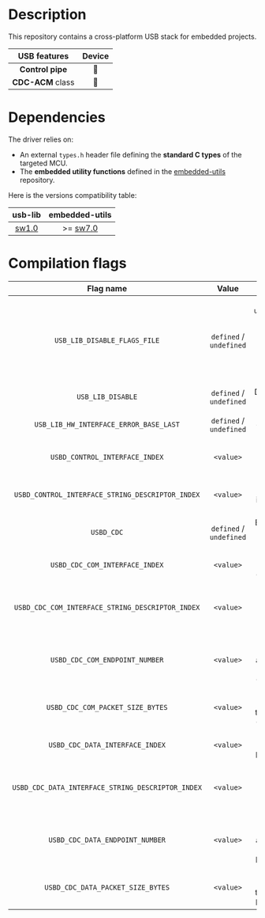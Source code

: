 # Description

This repository contains a cross-platform USB stack for embedded projects.

| USB features | Device |
|:---:|:---:|
| **Control pipe** | :hammer: |
| **CDC-ACM** class | :hammer: |

# Dependencies

The driver relies on:

* An external `types.h` header file defining the **standard C types** of the targeted MCU.
* The **embedded utility functions** defined in the [embedded-utils](https://github.com/Ludovic-Lesur/embedded-utils) repository.

Here is the versions compatibility table:

| **usb-lib** | **embedded-utils** |
|:---:|:---:|
| [sw1.0](https://github.com/Ludovic-Lesur/usb-lib/releases/tag/sw1.0) | >= [sw7.0](https://github.com/Ludovic-Lesur/embedded-utils/releases/tag/sw7.0) |

# Compilation flags

| **Flag name** | **Value** | **Description** |
|:---:|:---:|:---:|
| `USB_LIB_DISABLE_FLAGS_FILE` | `defined` / `undefined` | Disable the `usb_lib_flags.h` header file inclusion when compilation flags are given in the project settings or by command line. |
| `USB_LIB_DISABLE` | `defined` / `undefined` | Disable the USB library. |
| `USB_LIB_HW_INTERFACE_ERROR_BASE_LAST` | `defined` / `undefined` | Last error base of the low level USB driver. |
| `USBD_CONTROL_INTERFACE_INDEX` | `<value>` | Index of the device control interface. |
| `USBD_CONTROL_INTERFACE_STRING_DESCRIPTOR_INDEX` | `<value>` | Index of the device control interface string descriptor. |
| `USBD_CDC` | `defined` / `undefined` | Enable the CDC device class if defined. |
| `USBD_CDC_COM_INTERFACE_INDEX` | `<value>` | Index of the device CDC COM interface. |
| `USBD_CDC_COM_INTERFACE_STRING_DESCRIPTOR_INDEX` | `<value>` | Index of the device CDC COM interface string descriptor. |
| `USBD_CDC_COM_ENDPOINT_NUMBER` | `<value>` | Endpoint number assigned to the device CDC COM interface. |
| `USBD_CDC_COM_PACKET_SIZE_BYTES` | `<value>` | Maximum packet size of the device CDC COM interface. |
| `USBD_CDC_DATA_INTERFACE_INDEX` | `<value>` | Index of the device CDC DATA interface. |
| `USBD_CDC_DATA_INTERFACE_STRING_DESCRIPTOR_INDEX` | `<value>` | Index of the device CDC DATA interface string descriptor. |
| `USBD_CDC_DATA_ENDPOINT_NUMBER` | `<value>` | Endpoint number assigned to the device CDC DATA interface. |
| `USBD_CDC_DATA_PACKET_SIZE_BYTES` | `<value>` | Maximum packet size of the device CDC DATA interface. |
